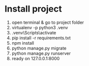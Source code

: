 # Install project

1. open terminal & go to project folder
2. virtualenv -p python3 .venv
3. .venv\Scripts\activate
4. pip install -r requirements.txt
5. npm install
7. python manage.py migrate
6. python manage.py runserver
7. ready on 127.0.0.1:8000